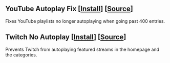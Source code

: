 ## YouTube Autoplay Fix [[Install](youtube-autoplay-fix.user.js?raw=1)] [[Source](youtube-autoplay-fix.user.js)]
Fixes YouTube playlists no longer autoplaying when going past 400 entries.

## Twitch No Autoplay [[Install](twitch-no-autoplay.user.js?raw=1)] [[Source](twitch-no-autoplay.user.js)]
Prevents Twitch from autoplaying featured streams in the homepage and the categories.

